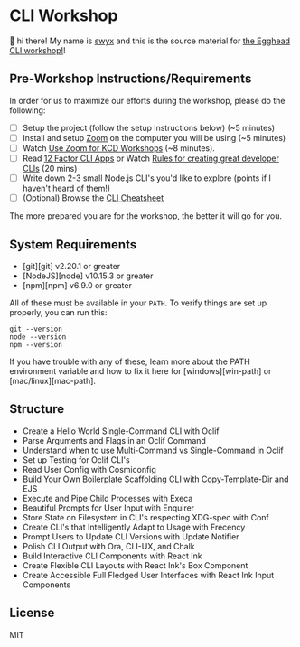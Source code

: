 
# CLI Workshop

👋 hi there! My name is [swyx](https://swyx.io) and this is the
source material for [the Egghead CLI workshop!](https://swyx.io/teaching/CLI)!

## Pre-Workshop Instructions/Requirements

In order for us to maximize our efforts during the workshop, please do the
following:

- [ ] Setup the project (follow the setup instructions below) (~5 minutes)
- [ ] Install and setup [Zoom](https://zoom.us) on the computer you will be
      using (~5 minutes)
- [ ] Watch
      [Use Zoom for KCD Workshops](https://egghead.io/lessons/egghead-use-zoom-for-kcd-workshops)
      (~8 minutes).
- [ ] Read [12 Factor CLI Apps](https://medium.com/@jdxcode/12-factor-cli-apps-dd3c227a0e46) or Watch [Rules for creating great developer CLIs](https://devrel.net/developer-experience/rules-for-creating-great-developer-clis) (20 mins)
- [ ] Write down 2-3 small Node.js CLI's you'd like to explore (points if I haven't heard of them!)
- [ ] (Optional) Browse the [CLI Cheatsheet](https://github.com/sw-yx/cli-cheatsheet)

The more prepared you are for the workshop, the better it will go for you.

## System Requirements

- [git][git] v2.20.1 or greater
- [NodeJS][node] v10.15.3 or greater
- [npm][npm] v6.9.0 or greater

All of these must be available in your `PATH`. To verify things are set up
properly, you can run this:

```
git --version
node --version
npm --version
```

If you have trouble with any of these, learn more about the PATH environment
variable and how to fix it here for [windows][win-path] or
[mac/linux][mac-path].

## Structure

- Create a Hello World Single-Command CLI with Oclif
- Parse Arguments and Flags in an Oclif Command
- Understand when to use Multi-Command vs Single-Command in Oclif
- Set up Testing for Oclif CLI's
- Read User Config with Cosmiconfig
- Build Your Own Boilerplate Scaffolding CLI with Copy-Template-Dir and EJS
- Execute and Pipe Child Processes with Execa
- Beautiful Prompts for User Input with Enquirer
- Store State on Filesystem in CLI's respecting XDG-spec with Conf
- Create CLI's that Intelligently Adapt to Usage with Frecency
- Prompt Users to Update CLI Versions with Update Notifier
- Polish CLI Output with Ora, CLI-UX, and Chalk
- Build Interactive CLI Components with React Ink
- Create Flexible CLI Layouts with React Ink's Box Component
- Create Accessible Full Fledged User Interfaces with React Ink Input Components

## License

MIT